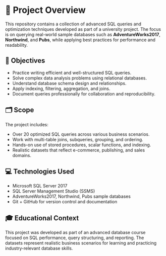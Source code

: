 # 📘 Project Overview

This repository contains a collection of advanced SQL queries and optimization techniques developed as part of a university project. The focus is on querying real-world sample databases such as **AdventureWorks2017**, **Northwind**, and **Pubs**, while applying best practices for performance and readability.

## 🎯 Objectives

- Practice writing efficient and well-structured SQL queries.
- Solve complex data analysis problems using relational databases.
- Understand database schema design and relationships.
- Apply indexing, filtering, aggregation, and joins.
- Document queries professionally for collaboration and reproducibility.

## 🗂️ Scope

The project includes:
- Over 20 optimized SQL queries across various business scenarios.
- Work with multi-table joins, subqueries, grouping, and ordering.
- Hands-on use of stored procedures, scalar functions, and indexing.
- Realistic datasets that reflect e-commerce, publishing, and sales domains.

## 💻 Technologies Used

- Microsoft SQL Server 2017
- SQL Server Management Studio (SSMS)
- AdventureWorks2017, Northwind, Pubs sample databases
- Git + GitHub for version control and documentation

## 🎓 Educational Context

This project was developed as part of an advanced database course focused on SQL performance, query structuring, and reporting. The datasets represent realistic business scenarios for learning and practicing industry-relevant database skills.
